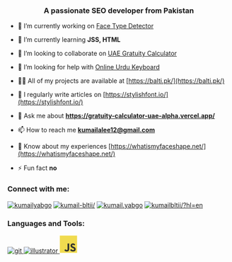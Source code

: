 <h3 align="center">A passionate SEO developer from Pakistan</h3>

- 🔭 I’m currently working on [Face Type Detector](https://facetypedetector.org/)

- 🌱 I’m currently learning **JSS, HTML**

- 👯 I’m looking to collaborate on [UAE Gratuity Calculator](https://expatadil.com/)

- 🤝 I’m looking for help with [Online Urdu Keyboard](https://onlineurdukeyboard.com/)

- 👨‍💻 All of my projects are available at [https://balti.pk/](https://balti.pk/)

- 📝 I regularly write articles on [https://stylishfont.io/](https://stylishfont.io/)

- 💬 Ask me about **https://gratuity-calculator-uae-alpha.vercel.app/**

- 📫 How to reach me **kumailalee12@gmail.com**

- 📄 Know about my experiences [https://whatismyfaceshape.net/](https://whatismyfaceshape.net/)

- ⚡ Fun fact **no**

<h3 align="left">Connect with me:</h3>
<p align="left">
<a href="https://twitter.com/kumailyabgo" target="blank"><img align="center" src="https://raw.githubusercontent.com/rahuldkjain/github-profile-readme-generator/master/src/images/icons/Social/twitter.svg" alt="kumailyabgo" height="30" width="40" /></a>
<a href="https://linkedin.com/in/kumail-bltii/" target="blank"><img align="center" src="https://raw.githubusercontent.com/rahuldkjain/github-profile-readme-generator/master/src/images/icons/Social/linked-in-alt.svg" alt="kumail-bltii/" height="30" width="40" /></a>
<a href="https://fb.com/kumail.yabgo" target="blank"><img align="center" src="https://raw.githubusercontent.com/rahuldkjain/github-profile-readme-generator/master/src/images/icons/Social/facebook.svg" alt="kumail.yabgo" height="30" width="40" /></a>
<a href="https://instagram.com/kumailbltii/?hl=en" target="blank"><img align="center" src="https://raw.githubusercontent.com/rahuldkjain/github-profile-readme-generator/master/src/images/icons/Social/instagram.svg" alt="kumailbltii/?hl=en" height="30" width="40" /></a>
</p>

<h3 align="left">Languages and Tools:</h3>
<p align="left"> <a href="https://git-scm.com/" target="_blank" rel="noreferrer"> <img src="https://www.vectorlogo.zone/logos/git-scm/git-scm-icon.svg" alt="git" width="40" height="40"/> </a> <a href="https://www.adobe.com/in/products/illustrator.html" target="_blank" rel="noreferrer"> <img src="https://www.vectorlogo.zone/logos/adobe_illustrator/adobe_illustrator-icon.svg" alt="illustrator" width="40" height="40"/> </a> <a href="https://developer.mozilla.org/en-US/docs/Web/JavaScript" target="_blank" rel="noreferrer"> <img src="https://raw.githubusercontent.com/devicons/devicon/master/icons/javascript/javascript-original.svg" alt="javascript" width="40" height="40"/> </a> </p>
